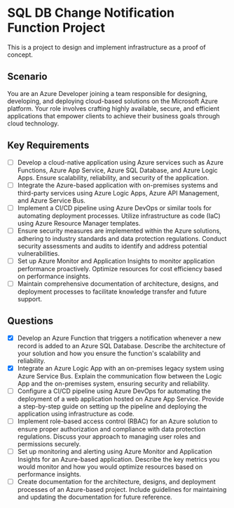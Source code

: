 # SQL DB Change Notification Function Project

This is a project to design and implement infrastructure as a proof of concept.

## Scenario

You are an Azure Developer joining a team responsible for designing, developing, and deploying cloud-based solutions on the Microsoft Azure platform. Your role involves crafting highly available, secure, and efficient applications that empower clients to achieve their business goals through cloud technology.

## Key Requirements

- [ ] Develop a cloud-native application using Azure services such as Azure Functions, Azure App Service, Azure SQL Database, and Azure Logic Apps. Ensure scalability, reliability, and security of the application.
- [ ] Integrate the Azure-based application with on-premises systems and third-party services using Azure Logic Apps, Azure API Management, and Azure Service Bus.
- [ ] Implement a CI/CD pipeline using Azure DevOps or similar tools for automating deployment processes. Utilize infrastructure as code (IaC) using Azure Resource Manager templates.
- [ ] Ensure security measures are implemented within the Azure solutions, adhering to industry standards and data protection regulations. Conduct security assessments and audits to identify and address potential vulnerabilities.
- [ ] Set up Azure Monitor and Application Insights to monitor application performance proactively. Optimize resources for cost efficiency based on performance insights.
- [ ] Maintain comprehensive documentation of architecture, designs, and deployment processes to facilitate knowledge transfer and future support.

## Questions

- [x] Develop an Azure Function that triggers a notification whenever a new record is added to an Azure SQL Database. Describe the architecture of your solution and how you ensure the function's scalability and reliability.
- [x] Integrate an Azure Logic App with an on-premises legacy system using Azure Service Bus. Explain the communication flow between the Logic App and the on-premises system, ensuring security and reliability.
- [ ] Configure a CI/CD pipeline using Azure DevOps for automating the deployment of a web application hosted on Azure App Service. Provide a step-by-step guide on setting up the pipeline and deploying the application using infrastructure as code.
- [ ] Implement role-based access control (RBAC) for an Azure solution to ensure proper authorization and compliance with data protection regulations. Discuss your approach to managing user roles and permissions securely.
- [ ] Set up monitoring and alerting using Azure Monitor and Application Insights for an Azure-based application. Describe the key metrics you would monitor and how you would optimize resources based on performance insights.
- [ ] Create documentation for the architecture, designs, and deployment processes of an Azure-based project. Include guidelines for maintaining and updating the documentation for future reference.
